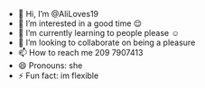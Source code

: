 - 👋 Hi, I’m @AliLoves19
- 👀 I’m interested in a good time 😌
- 🌱 I’m currently learning to people please ☺️
- 💞️ I’m looking to collaborate on being a pleasure 
- 📫 How to reach me 209 7907413
- 😄 Pronouns: she
- ⚡ Fun fact: im flexible 

<!---
AliLoves19/AliLoves19 is a ✨ special ✨ repository because its `README.md` (this file) appears on your GitHub profile.
You can click the Preview link to take a look at your changes.
--->
